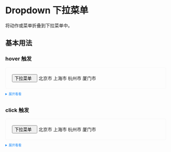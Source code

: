 <style>
  .example{
      border: 1px solid #f5f5f5;
      border-radius: 5px;
      padding:20px;
  }
  
  details > summary:first-of-type {
      font-size: 10px;
      padding: 8px 0;
      cursor: pointer;
      color: #1989fa;
  }
  .vp-doc ul, .vp-doc ol {
    padding-left: 0px !important;
  }
</style>

# Dropdown 下拉菜单

将动作或菜单折叠到下拉菜单中。

## 基本用法

### **hover** 触发

<script lang="ts" setup>
import {ref} from "vue";

const click = ref('click');
const hover = ref('hover');
</script>
<div class="example">
    <tass-dropdown :trigger="hover">
        <button class="tas-dropdown-button">
            <span class="tas-dropdown-link">
                下拉菜单
                <tass-icon style="margin-left: 10px" name="chevrondown"></tass-icon>
            </span>
        </button> 
            <tass-dropdown-menu>
            <tass-dropdown-item>北京市</tass-dropdown-item>
            <tass-dropdown-item>上海市</tass-dropdown-item>
            <tass-dropdown-item>杭州市</tass-dropdown-item>
            <tass-dropdown-item>厦门市</tass-dropdown-item>
            </tass-dropdown-menu>
    </tass-dropdown>
</div>

<details>
<summary>展开看看</summary>

```vue
<template>
  <tass-dropdown :trigger="state.hover">
    <button class="tas-dropdown-button">
      <span class="tas-dropdown-link">
        下拉菜单
        <tass-icon style="margin-left: 10px" name="chevrondown"></tass-icon>
      </span>
    </button>
    <tass-dropdown-menu>
      <tass-dropdown-item>北京市</tass-dropdown-item>
      <tass-dropdown-item>上海市</tass-dropdown-item>
      <tass-dropdown-item>杭州市</tass-dropdown-item>
      <tass-dropdown-item>厦门市</tass-dropdown-item>
    </tass-dropdown-menu>
  </tass-dropdown>
</template>

<script setup lang="ts">
  import { reactive } from 'vue';

  const state = reactive({
    hover: 'hover'
  });
</script>
```

</details>

### **click** 触发

<div class="example">
    <div>
        <tass-dropdown :trigger="click">
          <button class="tas-dropdown-button">
              <span class="tas-dropdown-link">
                    下拉菜单
                    <tass-icon style="margin-left: 10px" name="chevrondown"></tass-icon>
              </span>
          </button>
            <tass-dropdownMenu-click>
                <tass-dropdown-item>北京市</tass-dropdown-item>
                <tass-dropdown-item>上海市</tass-dropdown-item>
                <tass-dropdown-item>杭州市</tass-dropdown-item>
                <tass-dropdown-item>厦门市</tass-dropdown-item>
            </tass-dropdownMenu-click>
        </tass-dropdown>
    </div>
</div>
<details>
<summary>展开看看</summary>

```vue
<template>
  <div>
    <tass-dropdown :trigger="state.click">
      <button class="tas-dropdown-button">
        <span class="tas-dropdown-link">
          下拉菜单
          <tass-icon style="margin-left: 10px" name="chevrondown"></tass-icon>
        </span>
      </button>
      <tass-dropdown-menu-click>
        <tass-dropdown-item>北京市</tass-dropdown-item>
        <tass-dropdown-item>上海市</tass-dropdown-item>
        <tass-dropdown-item>杭州市</tass-dropdown-item>
        <tass-dropdown-item>厦门市</tass-dropdown-item>
      </tass-dropdown-menu-click>
    </tass-dropdown>
  </div>
</template>

<script setup lang="ts">
  import { reactive } from 'vue';

  const state = reactive({
    click: 'click',
    hover: 'hover'
  });
</script>
```

</details>
